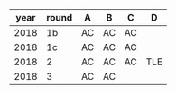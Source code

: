 |year|round|A|B|C|D|
|--|--|--|--|--|--|
|2018|1b|AC|AC|AC||
|2018|1c|AC|AC|AC||
|2018|2|AC|AC|AC|TLE|
|2018|3|AC|AC| | |
